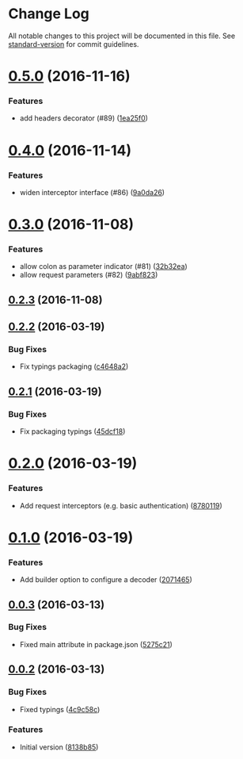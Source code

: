 # Change Log

All notable changes to this project will be documented in this file. See [standard-version](https://github.com/conventional-changelog/standard-version) for commit guidelines.

<a name="0.5.0"></a>
# [0.5.0](https://github.com/knisterpeter/pretend/compare/v0.4.0...v0.5.0) (2016-11-16)


### Features

* add headers decorator (#89) ([1ea25f0](https://github.com/knisterpeter/pretend/commit/1ea25f0))



<a name="0.4.0"></a>
# [0.4.0](https://github.com/knisterpeter/pretend/compare/v0.3.0...v0.4.0) (2016-11-14)


### Features

* widen interceptor interface (#86) ([9a0da26](https://github.com/knisterpeter/pretend/commit/9a0da26))



<a name="0.3.0"></a>
# [0.3.0](https://github.com/knisterpeter/pretend/compare/v0.2.3...v0.3.0) (2016-11-08)


### Features

* allow colon as parameter indicator (#81) ([32b32ea](https://github.com/knisterpeter/pretend/commit/32b32ea))
* allow request parameters (#82) ([9abf823](https://github.com/knisterpeter/pretend/commit/9abf823))



<a name="0.2.3"></a>
## [0.2.3](https://github.com/knisterpeter/pretend/compare/v0.2.2...v0.2.3) (2016-11-08)



<a name="0.2.2"></a>
## [0.2.2](https://github.com/knisterpeter/pretend/compare/v0.2.1...v0.2.2) (2016-03-19)


### Bug Fixes

* Fix typings packaging ([c4648a2](https://github.com/knisterpeter/pretend/commit/c4648a2))



<a name="0.2.1"></a>
## [0.2.1](https://github.com/knisterpeter/pretend/compare/v0.2.0...v0.2.1) (2016-03-19)


### Bug Fixes

* Fix packaging typings ([45dcf18](https://github.com/knisterpeter/pretend/commit/45dcf18))



<a name="0.2.0"></a>
# [0.2.0](https://github.com/knisterpeter/pretend/compare/v0.1.0...v0.2.0) (2016-03-19)


### Features

* Add request interceptors (e.g. basic authentication) ([8780119](https://github.com/knisterpeter/pretend/commit/8780119))



<a name="0.1.0"></a>
# [0.1.0](https://github.com/knisterpeter/pretend/compare/v0.0.3...v0.1.0) (2016-03-19)


### Features

* Add builder option to configure a decoder ([2071465](https://github.com/knisterpeter/pretend/commit/2071465))



<a name="0.0.3"></a>
## [0.0.3](https://github.com/knisterpeter/pretend/compare/v0.0.2...v0.0.3) (2016-03-13)


### Bug Fixes

* Fixed main attribute in package.json ([5275c21](https://github.com/knisterpeter/pretend/commit/5275c21))



<a name="0.0.2"></a>
## [0.0.2](https://github.com/knisterpeter/pretend/compare/8138b85...v0.0.2) (2016-03-13)


### Bug Fixes

* Fixed typings ([4c9c58c](https://github.com/knisterpeter/pretend/commit/4c9c58c))

### Features

* Initial version ([8138b85](https://github.com/knisterpeter/pretend/commit/8138b85))
